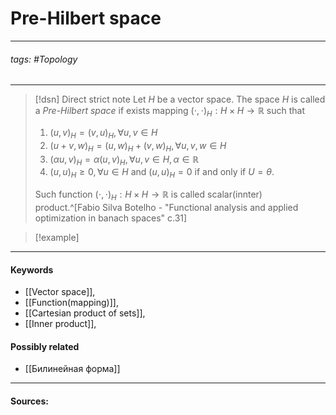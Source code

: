 # Pre-Hilbert space
***
###### tags: #Topology  
***
>[!dsn] Direct strict note
>Let $H$ be a vector space. The space $H$ is called a *Pre-Hilbert space* if exists mapping $(\cdot,\cdot)_{H}:H\times H\to\mathbb{R}$ such that
>1. $(u,v)_{H}=(v,u)_{H},\forall u,v\in H$
>2. $(u+v,w)_{H}=(u,w)_{H}+(v,w)_{H},\forall u,v,w\in H$ 
>3. $(\alpha u,v)_{H}=\alpha(u,v)_{H},\forall u,v\in H,\alpha\in\mathbb{R}$
>4. $(u,u)_{H}\ge0,\forall u\in H$ and $(u,u)_{H}=0$ if and only if $U=\theta$.
>
>Such function $(\cdot,\cdot)_{H}:H\times H\to\mathbb{R}$ is called scalar(innter) product.^[Fabio Silva Botelho - "Functional analysis and applied optimization in banach spaces" c.31]

>[!example] 
>
***
#### Keywords
- [[Vector space]],
- [[Function(mapping)]],
- [[Cartesian product of sets]],
- [[Inner product]],
#### Possibly related
- [[Билинейная форма]]
***
#### Sources: